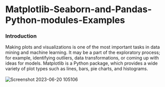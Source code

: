 # Matplotlib-Seaborn-and-Pandas-Python-modules-Examples
### Introduction
Making plots and visualizations is one of the most important tasks in data mining and machine learning.
It may be a part of the exploratory process; for example, identifying outliers, data transformations, or
coming up with ideas for models. Matplotlib is a Python package, which provides a wide variety of plot
types such as lines, bars, pie charts, and histograms.
<br><br>
![Screenshot 2023-06-20 105106](https://github.com/Didula98/Matplotlib-Seaborn-and-Pandas-Python-modules-Examples/assets/84913495/40e56f5d-50fd-4985-9bfa-6a0223a9f357)
